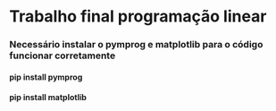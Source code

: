 # Trabalho final programação linear

### Necessário instalar o pymprog e matplotlib para o código funcionar corretamente
#### pip install pymprog
#### pip install matplotlib
